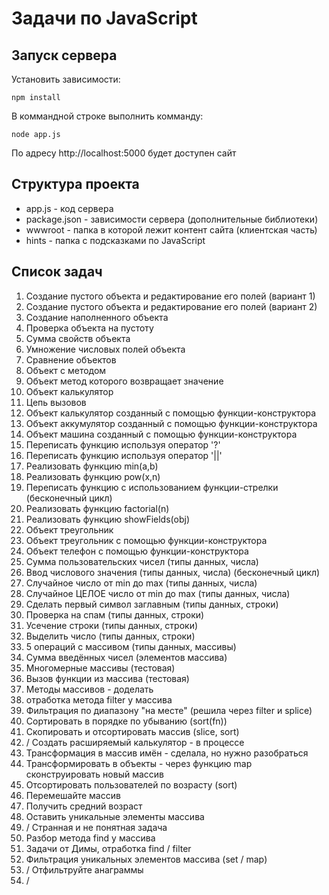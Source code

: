# Задачи по JavaScript

## Запуск сервера

Установить зависимости:
```
npm install
```

В коммандной строке выполнить комманду:
```
node app.js
```

По адресу http://localhost:5000 будет доступен сайт

## Структура проекта
- app.js - код сервера
- package.json - зависимости сервера (дополнительные библиотеки)
- wwwroot - папка в которой лежит контент сайта (клиентская часть)
- hints - папка с подсказками по JavaScript

## Список задач
1. Создание пустого объекта и редактирование его полей (вариант 1)
2. Создание пустого объекта и редактирование его полей (вариант 2)
3. Создание наполненного объекта
4. Проверка объекта на пустоту
5. Сумма свойств объекта
6. Умножение числовых полей объекта
7. Сравнение объектов
8. Объект с методом
9. Объект метод которого возвращает значение
10. Объект калькулятор
11. Цепь вызовов
12. Объект калькулятор созданный с помощью функции-конструктора
13. Объект аккумулятор созданный с помощью функции-конструктора
14. Объект машина созданный с помощью функции-конструктора
15. Переписать функцию используя оператор '?'
16. Переписать функцию используя оператор '||'
17. Реализовать функцию min(a,b)
18. Реализовать функцию pow(x,n)
19. Переписать функцию с использованием функции-стрелки (бесконечный цикл)
20. Реализовать функцию factorial(n)
21. Реализовать функцию showFields(obj)
22. Объект треугольник
23. Объект треугольник с помощью функции-конструктора
24. Объект телефон с помощью функции-конструктора
25. Сумма пользовательских чисел (типы данных, числа)
26. Ввод числового значения (типы данных, числа) (бесконечный цикл)
27. Случайное число от min до max (типы данных, числа)
28. Случайное ЦЕЛОЕ число от min до max (типы данных, числа)
29. Сделать первый символ заглавным (типы данных, строки)
30. Проверка на спам (типы данных, строки)
31. Усечение строки (типы данных, строки)
32. Выделить число (типы данных, строки)
33. 5 операций с массивом (типы данных, массивы)
34. Сумма введённых чисел (элементов массива)
35. Многомерные массивы (тестовая)
36. Вызов функции из массива (тестовая)
37. Методы массивов - доделать
38. отработка метода filter у массива
39. Фильтрация по диапазону "на месте" (решила через filter и splice)
40. Сортировать в порядке по убыванию (sort(fn))
41. Скопировать и отсортировать массив (slice, sort)
42. / Создать расширяемый калькулятор - в процессе
43. Трансформация в массив имён - сделала, но нужно разобраться
44. Трансформировать в объекты - через функцию map сконструировать новый массив
45. Отсортировать пользователей по возрасту (sort)
46. Перемешайте массив
47. Получить средний возраст
48. Оставить уникальные элементы массива
49. / Странная и не понятная задача
50. Разбор метода find у массива
51. Задачи от Димы, отработка find / filter
52. Фильтрация уникальных элементов массива (set / map)
53. / Отфильтруйте анаграммы
54. /
